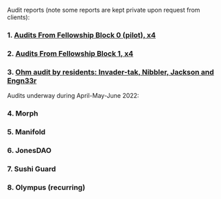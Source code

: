 Audit reports (note some reports are kept private upon request from clients):

### 1. [Audits From Fellowship Block 0 (pilot), x4](https://github.com/yacademy/audits/tree/main/block_000)
### 2. [Audits From Fellowship Block 1, x4](https://github.com/yacademy/audits/tree/main/block_001)
### 3. [Ohm audit by residents: Invader-tak, Nibbler, Jackson and Engn33r](https://github.com/yacademy/audits/tree/main/Olympus_DAO/Tyche_OlympusGive.pdf)

Audits underway during April-May-June 2022:

### 4. Morph
### 5. Manifold
### 6. JonesDAO
### 7. Sushi Guard
### 8. Olympus (recurring)



